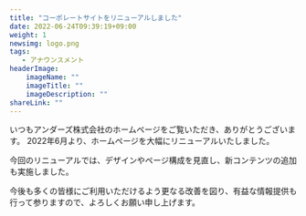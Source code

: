 ```yaml
---
title: "コーポレートサイトをリニューアルしました"
date: 2022-06-24T09:39:19+09:00
weight: 1
newsimg: logo.png
tags:
   - アナウンスメント
headerImage:
    imageName: ""
    imageTitle: ""
    imageDescription: ""
shareLink: ""
---
```


いつもアンダーズ株式会社のホームページをご覧いただき、ありがとうございます。
2022年6月より、ホームページを大幅にリニューアルいたしました。

今回のリニューアルでは、デザインやページ構成を見直し、新コンテンツの追加も実施しました。

今後も多くの皆様にご利用いただけるよう更なる改善を図り、有益な情報提供も行って参りますので、よろしくお願い申し上げます。